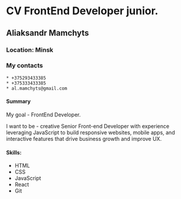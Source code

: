 # CV FrontEnd Developer junior.
## Aliaksandr Mamchyts
### Location:    Minsk
### My contacts 
    * +375293433385 
    * +375333433385
    * al.mamchyts@gmail.com
    
#### Summary

My goal - FrontEnd Developer.

I want to be - сreative Senior Front-end Developer with  experience leveraging JavaScript to build responsive websites, mobile apps, and interactive features that drive business growth and improve UX.
#### Skills:
* HTML
* CSS
* JavaScript
* React
* Git